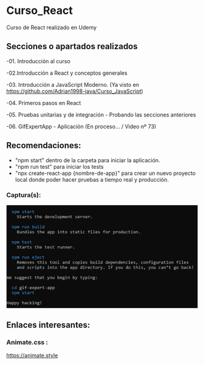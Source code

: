 # Curso_React
 Curso de React realizado en Udemy

## Secciones o apartados realizados

-01. Introducción al curso

-02.Introducción a React y conceptos generales

-03. Introducción a JavaScript Moderno. (Ya visto en https://github.com/Adrian1998-java/Curso_JavaScript)

-04. Primeros pasos en React 

-05. Pruebas unitarias y de integración - Probando las secciones anteriores

-06. GifExpertApp - Aplicación (En proceso... / Video nº 73)

## Recomendaciones:

- "npm start" dentro de la carpeta para iniciar la aplicación.
- "npm run test" para iniciar los tests
- "npx create-react-app {nombre-de-app}" para crear un nuevo proyecto local donde poder hacer pruebas a tiempo real y producción.

### Captura(s):

![](https://github.com/Adrian1998-java/Curso_React/blob/3700138eeb66e9eae337d4afbb06aa105282e829/IMAGENES_TYPORA/001.png)

## Enlaces interesantes:

### Animate.css : 

https://animate.style
